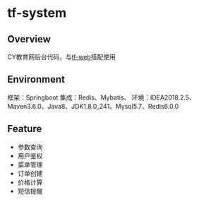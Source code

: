 # tf-system

## Overview
CY教育网后台代码，与[tf-web](https://github.com/MingyangLu/tf-web)搭配使用

## Environment
框架：Springboot
集成：Redis、Mybatis、
环境：IDEA2018.2.5、Maven3.6.0、Java8、JDK1.8.0_241、Mysql5.7、Redis6.0.0

## Feature
- 参数查询
- 用户鉴权
- 菜单管理
- 订单创建
- 价格计算
- 短信提醒
